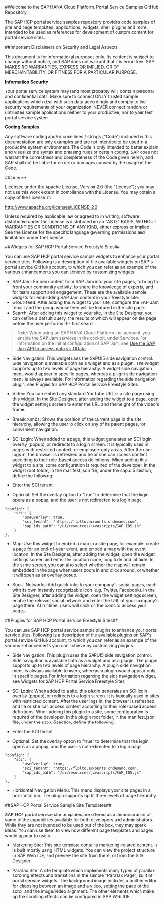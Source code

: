 #Welcome to the SAP HANA Cloud Platform, Portal Service Samples GitHub Repository

The SAP HCP portal service samples repository provides code samples of site and page templates, applications, widgets, shell plugins and more, intended to be used as references for development of custom content for portal service sites.

##Important Disclaimers on Security and Legal Aspects

This document is for informational purposes only. Its content is subject to change without notice, and SAP does not warrant that it is error-free. SAP MAKES NO WARRANTIES, EXPRESS OR IMPLIED, OR OF MERCHANTABILITY, OR FITNESS FOR A PARTICULAR PURPOSE.

**Information Security**

Your portal service system may (and most probably will) contain personal and confidential data. Make sure to connect ONLY trusted sample applications which deal with such data accordingly and comply to the security requirements of your organization. NEVER connect random or untrusted sample applications neither to your productive, nor to your test portal service system.

**Coding Samples**

Any software coding and/or code lines / strings ("Code") included in this documentation are only examples and are not intended to be used in a productive system environment. The Code is only intended to better explain and visualize the syntax and phrasing rules of certain coding. SAP does not warrant the correctness and completeness of the Code given herein, and SAP shall not be liable for errors or damages caused by the usage of the Code.

##License

Licensed under the Apache License, Version 2.0 (the "License"); you may not use this work except in compliance with the License. You may obtain a copy of the License at:

http://www.apache.org/licenses/LICENSE-2.0

Unless required by applicable law or agreed to in writing, software distributed under the License is distributed on an "AS IS" BASIS, WITHOUT WARRANTIES OR CONDITIONS OF ANY KIND, either express or implied. See the License for the specific language governing permissions and limitations under the License.

##Widgets for SAP HCP Portal Service Freestyle Sites##

You can use SAP HCP portal service sample widgets to enhance your portal service sites. Following is a description of the available widgets on SAP's portal service GitHub account, to which you can refer as an example of the various enhancements you can achieve by customizing widgets.

* SAP Jam: Embed content from SAP Jam into your site pages, to bring to front your community activity, to share the knowledge of experts, and for team support and engagement. These are the available sample widgets for embedding SAP Jam content in your freestyle site:
 * Group feed: After adding this widget to your site, configure the SAP Jam tenant and the group whose feed will be featured in the site page.
 * Search: After adding this widget to your site, in the Site Designer, you can define a default query, the results of which will appear on the page before the user performs the first search.

> Note: When using an SAP HANA Cloud Platform trial account, you enable the SAP Jam services in the cockpit, under Services. For information on the initial configuration of SAP Jam, see [Use the SAP Jam API to access data via OData](http://help.sap.com/download/documentation/sapjam/developer/index.html#hcp/concepts/ADVANCED_TOPICS-API_integrate_features_data.html)

* Side Navigation: This widget uses the SAPUI5 side navigation control. Side navigation is available both as a widget and as a plugin. The widget supports up to two levels of page hierarchy. A widget side navigation menu would appear in specific pages, whereas a plugin side navigation menu is always available. For information regarding the side navigation plugin, see Plugins for SAP HCP Portal Service Freestyle Sites

* Video: You can embed any standard YouTube URL in a site page using this widget. In the Site Designer, after adding the widget to a page, open the widget settings screen to enter the URL and the height of the video's frame.

* Breadcrumbs: Shows the position of the current page in the site hierarchy, allowing the user to click on any of its parent pages, for convenient navigation.

* SCI Login: When added to a page, this widget generates an SCI login overlay (popup), or redirects to a login screen. It is typically used in pages with restricted content, or employee-only areas. After the user logs in, the browser is refreshed and he or she can access content according to their role-based access definitions. When adding this widget to a site, some configuration is required of the developer. In the widget root folder, in the manifest.json file, under the sap.ui5 section, define the following:
 * Enter the SCI tenant
 * Optional: Set the overlay option to "true" to determine that the login opens as a popup, and the user is not redirected to a login page.

```
"config": {
    "sci": {
        "useOverlay": true,
        "sci_tenant": "https://flplto.accounts.ondemand.com",
        "sap_ids_path": "/ui/resources/javascripts/SAP_IDS.js"
    }
},
```

* Map: Use this widget to embed a map in a site page, for example: create a page for an end-of-year event, and embed a map with the event location. In the Site Designer, after adding the widget, open the widget settings screen and enter the location name, longitude and latitude. In the same screen, you can also select whether the map will remain embedded in the page when users zoom in and click around, or whether it will open as an overlay popup.

* Social Networks: Add quick links to your company's social pages, each with its own instantly recognizable icon (e.g. Twitter, Facebook). In the Site Designer, after adding the widget, open the widget settings screen, enable the relevant social network and enter the URL of your company's page there. At runtime, users will click on the icons to access your pages.

##Plugins for SAP HCP Portal Service Freestyle Sites##

You can use SAP HCP portal service sample plugins to enhance your portal service sites. Following is a description of the available plugins on SAP's portal service GitHub account, to which you can refer as an example of the various enhancements you can achieve by customizing plugins.

* Side Navigation: This plugin uses the SAPUI5 side navigation control. Side navigation is available both as a widget and as a plugin. The plugin supports up to two levels of page hierarchy. A plugin side navigation menu is always available to users, whereas a plugin would appear only in specific pages. For information regarding the side navigation widget, see Widgets for SAP HCP Portal Service Freestyle Sites

* SCI Login: When added to a site, this plugin generates an SCI login overlay (popup), or redirects to a login screen. It is typically used in sites with restricted content. After the user logs in, the browser is refreshed and he or she can access content according to their role-based access definitions. When adding this plugin to a site, some configuration is required of the developer. In the plugin root folder, in the manifest.json file, under the sap.ui5section, define the following:
 * Enter the SCI tenant
 * Optional: Set the overlay option to "true" to determine that the login opens as a popup, and the user is not redirected to a login page.

```
"config": {
    "sci": {
        "useOverlay": true,
        "sci_tenant": "https://flplto.accounts.ondemand.com",
        "sap_ids_path": "/ui/resources/javascripts/SAP_IDS.js"
    }
},
```

* Horizontal Navigation Menu: This menu displays your site pages in a horizontal bar. The plugin supports up to three levels of page hierarchy.

##SAP HCP Portal Service Sample Site Templates##

SAP HCP portal service site templates are offered as a demonstration of some of the capabilities available for both developers and administrators. While they are not intended to be used out of the box, they may spark ideas. You can use them to view how different page templates and pages would appear to users.

* Marketing Site: This site template contains marketing-related content. It is built mostly using HTML widgets. You can view the project structure in SAP Web IDE, and preview the site from there, or from the Site Designer.

* Parallax Site: A site template which implements many types of parallax scrolling effects and transitions in the sample "Parallax Page", built of portal service widgets. The background image includes a built-in editor for choosing between an image and a video, setting the pace of the scroll and the image/video alignment. The other elements which make up the scrolling effects can be configured in SAP Web IDE.

